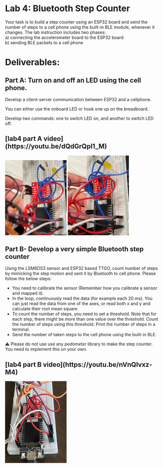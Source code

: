 
<h1>Lab 4: Bluetooth Step Counter</h1>
Your task is to build a step counter using an ESP32 board and send the number of steps to a cell phone using the built-in BLE module, whenever it changes. The lab instruction includes two phases:<br>
a) connecting the accelerometer board to the ESP32 board<br>
b) sending BLE packets to a cell phone<br>

# Deliverables:

## Part A: Turn on and off an LED using the cell phone.

Develop a client-server communication between ESP32 and a cellphone. 

You can either use the onboard LED or hook one up on the breadboard. 

Develop two commands: one to switch LED on, and another to switch LED off.

<h2>[lab4 part A video](https://youtu.be/dQdGrQpl1_M)</h2>

<img src="https://github.com/no4paragon/CS549Iot-lab4/blob/main/partA1.jpg" width="40%" height="40%">
<img src="https://github.com/no4paragon/CS549Iot-lab4/blob/main/partA2.jpg" width="40%" height="40%">

## Part B- Develop a very simple Bluetooth step counter

Using the LSM6DS3 sensor and ESP32 based TTGO, count number of steps by mimicking the step motion and sent it by Bluetooth to cell phone. Please follow the below steps:

- You need to calibrate the sensor (Remember how you calibrate a sensor and mapped it).
- In the loop, continuously read the data (for example each 20 ms). You can just read the data from one of the axes, or read both x and y and calculate their root mean square.
- To count the number of steps, you need to set a threshold. Note that for each step, there might be more than one value over the threshold. Count the number of steps using this threshold. Print the number of steps in a terminal.
- Send the number of taken steps to the cell phone using the built-in BLE.

⚠️ Please do not use use any *pedometer* library to make the step counter. You need to implement this on your own.


<h2>[lab4 part B video](https://youtu.be/nVnQIvxz-M4)</h2>

<img src="https://github.com/no4paragon/CS549Iot-lab4/blob/main/partB.jpg" width="40%" height="40%">
